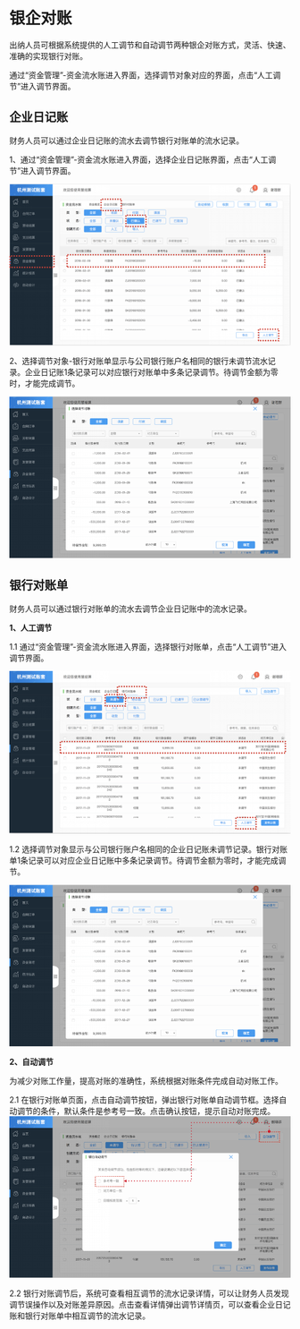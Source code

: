 # 银企对账

出纳人员可根据系统提供的人工调节和自动调节两种银企对账方式，灵活、快速、准确的实现银行对账。

通过“资金管理”-资金流水账进入界面，选择调节对象对应的界面，点击“人工调节”进入调节界面。

## 企业日记账

财务人员可以通过企业日记账的流水去调节银行对账单的流水记录。

1、通过“资金管理”-资金流水账进入界面，选择企业日记账界面，点击“人工调节”进入调节界面。

![](/img/git32.png)

2、选择调节对象-银行对账单显示与公司银行账户名相同的银行未调节流水记录。企业日记账1条记录可以对应银行对账单中多条记录调节。待调节金额为零时，才能完成调节。

![](/img/git31.png)

## 银行对账单

财务人员可以通过银行对账单的流水去调节企业日记账中的流水记录。

**1、人工调节**

1.1 通过“资金管理”-资金流水账进入界面，选择银行对账单，点击“人工调节”进入调节界面。

![](/img/git33.png)

1.2 选择调节对象显示与公司银行账户名相同的企业日记账未调节记录。银行对账单1条记录可以对应企业日记账中多条记录调节。待调节金额为零时，才能完成调节。

![](/img/git31.png)

**2、自动调节**

为减少对账工作量，提高对账的准确性，系统根据对账条件完成自动对账工作。

2.1 在银行对账单页面，点击自动调节按钮，弹出银行对账单自动调节框。选择自动调节的条件，默认条件是参考号一致。点击确认按钮，提示自动对账完成。![](/img/git34.png)

2.2 银行对账调节后，系统可查看相互调节的流水记录详情，可以让财务人员发现调节误操作以及对账差异原因。点击查看详情弹出调节详情页，可以查看企业日记账和银行对账单中相互调节的流水记录。



